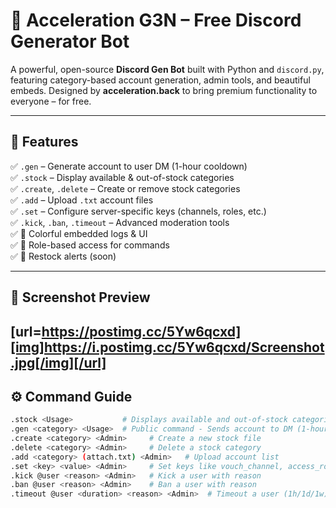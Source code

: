 # 🚀 Acceleration G3N – Free Discord Generator Bot

A powerful, open-source **Discord Gen Bot** built with Python and `discord.py`, featuring category-based account generation, admin tools, and beautiful embeds. Designed by **acceleration.back** to bring premium functionality to everyone – for free.

---

## 🧩 Features

✅ `.gen` – Generate account to user DM (1-hour cooldown)  
✅ `.stock` – Display available & out-of-stock categories  
✅ `.create`, `.delete` – Create or remove stock categories  
✅ `.add` – Upload `.txt` account files  
✅ `.set` – Configure server-specific keys (channels, roles, etc.)  
✅ `.kick`, `.ban`, `.timeout` – Advanced moderation tools  
✅ 🎨 Colorful embedded logs & UI  
✅ 🔐 Role-based access for commands  
✅ 🔔 Restock alerts (soon)  

---

## 📸 Screenshot Preview

[url=https://postimg.cc/5Yw6qcxd][img]https://i.postimg.cc/5Yw6qcxd/Screenshot.jpg[/img][/url]
---

## ⚙️ Command Guide

```bash
.stock <Usage>           # Displays available and out-of-stock categories  
.gen <category> <Usage>  # Public command - Sends account to DM (1-hour cooldown)  
.create <category> <Admin>     # Create a new stock file  
.delete <category> <Admin>     # Delete a stock category  
.add <category> (attach.txt) <Admin>   # Upload account list  
.set <key> <value> <Admin>     # Set keys like vouch_channel, access_role, etc.  
.kick @user <reason> <Admin>   # Kick a user with reason  
.ban @user <reason> <Admin>    # Ban a user with reason  
.timeout @user <duration> <reason> <Admin>  # Timeout a user (1h/1d/1w)

